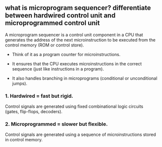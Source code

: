 ## what is microprogram sequencer? differentiate between hardwired control unit and microprogrammed control unit
A microprogram sequencer is a control unit component in a CPU that generates the address of the next microinstruction to be executed from the control memory (ROM or control store).

* Think of it as a program counter for microinstructions.

* It ensures that the CPU executes microinstructions in the correct sequence (just like instructions in a program).

* It also handles branching in microprograms (conditional or unconditional jumps).




 ### 1. Hardwired = fast but rigid.
Control signals are generated using fixed combinational logic circuits (gates, flip-flops, decoders).

### 2. Microprogrammed = slower but flexible.
Control signals are generated using a sequence of microinstructions stored in control memory.